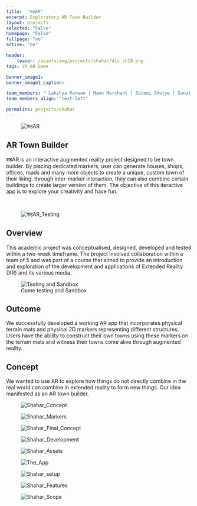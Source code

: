 ```yaml
---
title:  "शहAR"
excerpt: Exploratory AR Town Builder
layout: projects   
selected: "False"
homepage: "False"
fullpage: "no"
active: "no"

header:
    teaser: /assets/img/projects/shahar/dis_sh18.png
tags: VR AR Game  

banner_image1:
banner_image1_caption:

team_members: " Lakshya Ranwan | Mann Merchant | Saloni Shetye | Sanat Prasad | Sharvil Survase "
team_members_align: "text-left"

permalink: projects/shahar
---
```


<figure class="align-center" style="width:100%;">
  <img src="{{ site.url }}{{ site.baseurl }}/assets/img/projects/shahar/dis_sh18.png" alt="शहAR">
</figure> 


## AR Town Builder

शहAR is an interactive augmented reality project designed to be town builder. By placing dedicated markers, user can generate houses, shops, offices, roads and many more objects to create a unique, custom town of their liking. through inter-marker interaction, they can also combine certain buildings to create larger version of them. The objective of this iteractive app is to explore your creativity and have fun.

<br>

<figure class="align-center" style="width:100%;">
  <img src="{{ site.url }}{{ site.baseurl }}/assets/img/projects/shahar/dis_shgif.gif" alt="शहAR_Testing">
</figure> 

## Overview

This academic project was conceptualised, designed, developed and tested within a two-week timeframe. The project involved collaboration within a team of 5 and was part of a course that aimed to provide an introduction and exploration of the development and applications of Extended Reality (XR) and its various media. 

<figure class="align-center" style="width:100%;">
  <img src="{{ site.url }}{{ site.baseurl }}/assets/img/projects/shahar/dis_sh3.png" alt="Testing and Sandbox">
  <figcaption>Game testing and Sandbox</figcaption>
</figure> 

## Outcome

We successfully developed a working AR app that incorporates physical terrain mats and physical 2D markers representing different structures. Users have the ability to construct their own towns using these markers on the terrain mats and witness their towns come alive through augmented reality.

## Concept

We wanted to use AR to explore how things do not directly combine in the real world can combine in extended reality to form new things. Our idea manifested as an AR town builder.
 
 <figure class="align-center" style="width:100%;">
  <img src="{{ site.url }}{{ site.baseurl }}/assets/img/projects/shahar/dis_sh5.png" alt="Shahar_Concept">
</figure> 

 <figure class="align-center" style="width:100%;">
  <img src="{{ site.url }}{{ site.baseurl }}/assets/img/projects/shahar/dis_sh7.png" alt="Shahar_Markers">
</figure>

 <figure class="align-center" style="width:100%;">
  <img src="{{ site.url }}{{ site.baseurl }}/assets/img/projects/shahar/dis_sh9.png" alt="Shahar_Final_Concept">
</figure>

 <figure class="align-center" style="width:100%;">
  <img src="{{ site.url }}{{ site.baseurl }}/assets/img/projects/shahar/dis_sh11.png" alt="Shahar_Development">
</figure>

 <figure class="align-center" style="width:100%;">
  <img src="{{ site.url }}{{ site.baseurl }}/assets/img/projects/shahar/dis_sh12.png" alt="Shahar_Assets">
</figure>

<figure class="align-center" style="width:100%;">
  <img src="{{ site.url }}{{ site.baseurl }}/assets/img/projects/shahar/dis_sh13.png" alt="The_App">
</figure>

<figure class="align-center" style="width:100%;">
  <img src="{{ site.url }}{{ site.baseurl }}/assets/img/projects/shahar/dis_sh14.png" alt="Shahar_setup">
</figure>

<figure class="align-center" style="width:100%;">
  <img src="{{ site.url }}{{ site.baseurl }}/assets/img/projects/shahar/dis_sh15.png" alt="Shahar_Features">
</figure>

<figure class="align-center" style="width:100%;">
  <img src="{{ site.url }}{{ site.baseurl }}/assets/img/projects/shahar/dis_sh16.png" alt="Shahar_Scope">
</figure>
